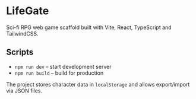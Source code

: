 # LifeGate

Sci-fi RPG web game scaffold built with Vite, React, TypeScript and TailwindCSS.

## Scripts
- `npm run dev` – start development server
- `npm run build` – build for production

The project stores character data in `localStorage` and allows export/import via JSON files.
